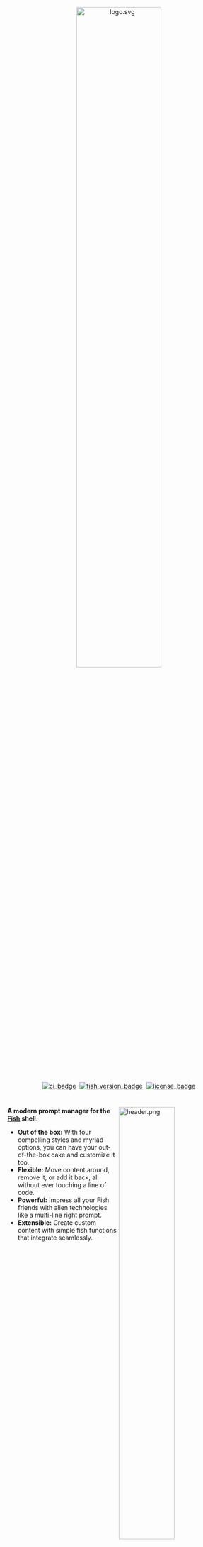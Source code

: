 <div align="center">

<img
   src="https://raw.githubusercontent.com/IlanCosman/tide-resources/main/images/logo.svg"
   alt="logo.svg"
   width="61.8%"
/>

[![ci_badge][]][actions] ​ [![fish_version_badge][]](#System-Requirements) ​ [![license_badge][]][license] <!-- 0 width spaces on this line -->

</div>

#

<img
   src="https://raw.githubusercontent.com/IlanCosman/tide-resources/main/images/header.png"
   alt="header.png"
   width="50%"
   align="right"
/>

**A modern prompt manager for the [Fish][] shell.**

- **Out of the box:** With four compelling styles and myriad options, you can have your out-of-the-box cake and customize it too.
- **Flexible:** Move content around, remove it, or add it back, all without ever touching a line of code.
- **Powerful:** Impress all your Fish friends with alien technologies like a multi-line right prompt.
- **Extensible:** Create custom content with simple fish functions that integrate seamlessly.

<br clear="right">

## Installation

### System Requirements

- [Git][]
- [Fish][] ≥ 3.1
- A [Nerd Font][nerd fonts] installed and enabled in your terminal (for example the [recommended font](#fonts)).

#### Source and run the install function

```console
curl -sL git.io/tide | source && tide_install
```

## Features

### Configuration Wizard

Run `tide configure` to open the the wizard in your terminal.

![configuration_wizard][]

<br>

<img
   src="https://raw.githubusercontent.com/IlanCosman/tide-resources/main/images/flexible.png"
   alt="flexible.png"
   width="55%"
   align="left"
/>

### Flexible

Tide uses "[items][]", small functions that create the prompt contents. Using the `items` list for each side of the prompt, you have full control of where and which items display.

<br clear="left"><br>

<img
   src="https://raw.githubusercontent.com/IlanCosman/tide-resources/main/images/multi-line_right_prompt.png"
   alt="multi-line_right_prompt.png"
   width="61.8%"
   align="right"
/>

### Multi-Line Right Prompt

> Fish can't do _that_ yet can it!

Tide takes care of all the multi-line logic and printing for you. All you have to do is add the `newline` item.

<br clear="right"><br>

<img
   src="https://raw.githubusercontent.com/IlanCosman/tide-resources/main/images/extensible.png"
   alt="extensible.png"
   width="61.8%"
   align="left"
/>

### Extensible

If there isn't an item that fits your needs you can make your own (and hopefully submit a pull request) or ask for it to be made by opening an issue.

<br clear="left"><br>

<img
   src="https://raw.githubusercontent.com/IlanCosman/tide-resources/main/animations/pure_emulation.gif"
   alt="pure_emulation.gif"
   width="61.8%"
   align="right"
/>

### Pure Emulation

Tide can easily produce the same prompt as [Pure][] (with a number of improvements). Run `tide configure` and select the Pure style.

All of Tide's features are available while using Pure style, though it displays less information by default than Lean style.

<br clear="right">

## Documentation

See the [wiki][] for the full documentation.

## Contributing

From the smallest typo to the largest feature, contributions of any size or experience level are welcome!

If you're interested in helping contribute to Tide, please take a look at the [Contributing Guide][].

## Fonts

### Meslo Nerd Font

Gorgeous monospace font designed by Jim Lyles for Bitstream, customized for Apple, enhanced by André Berg, and finally patched by Roman Perepelitsa of [Powerlevel10k][] with scripts originally developed by Ryan McIntyre of [Nerd Fonts][]. Contains all the glyphs and symbols that Tide may need. Battle-tested in dozens of different terminals on all major operating systems.

### Font Installation

Download these four ttf files:

- [MesloLGS NF Regular.ttf][]
- [MesloLGS NF Bold.ttf][]
- [MesloLGS NF Italic.ttf][]
- [MesloLGS NF Bold Italic.ttf][]

Open each file and click "Install". This will make the `MesloLGS NF` font available to all applications on your system. Configure your terminal to use this font.

## Acknowledgments

- [Powerlevel10k][] - Inspired much of Tide's documentation, resources, ideas, and design.
- [Starship][] - Inspired elements of Tide's documentation and community health files.
- [Spacefish][] - Inspired some of Tide's items.

[actions]: https://github.com/IlanCosman/tide/actions
[ci_badge]: https://github.com/IlanCosman/tide/workflows/CI/badge.svg
[configuration_wizard]: https://raw.githubusercontent.com/IlanCosman/tide-resources/main/animations/configuration_wizard.gif
[contributing guide]: CONTRIBUTING.md
[fish]: https://fishshell.com/
[fish_version_badge]: https://img.shields.io/badge/fish-3.1.0%2B-blue
[git]: https://git-scm.com/
[license]: LICENSE.md
[license_badge]: https://img.shields.io/github/license/IlanCosman/tide
[meslolgs nf bold.ttf]: https://raw.githubusercontent.com/IlanCosman/tide-resources/main/fonts/mesloLGS_NF_bold.ttf
[meslolgs nf bold italic.ttf]: https://raw.githubusercontent.com/IlanCosman/tide-resources/main/fonts/mesloLGS_NF_bold_italic.ttf
[meslolgs nf italic.ttf]: https://raw.githubusercontent.com/IlanCosman/tide-resources/main/fonts/mesloLGS_NF_italic.ttf
[meslolgs nf regular.ttf]: https://raw.githubusercontent.com/IlanCosman/tide-resources/main/fonts/mesloLGS_NF_regular.ttf
[nerd fonts]: https://github.com/ryanoasis/nerd-fonts
[powerlevel10k]: https://github.com/romkatv/powerlevel10k/
[items]: https://github.com/IlanCosman/tide/wiki/Items
[pure]: https://github.com/rafaelrinaldi/pure
[spacefish]: https://github.com/matchai/spacefish
[starship]: https://github.com/starship/starship
[wiki]: https://github.com/IlanCosman/tide/wiki
